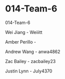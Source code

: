 # 014-Team-6

014-Team-6

Wei Jiang - Weiiitt

Amber Perillo - 

Andrew Wang - anwa4862

Zac Bailey - zacbailey23

Justin Lynn - July4370
